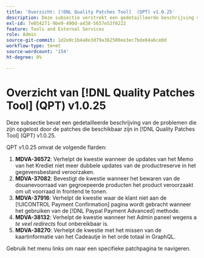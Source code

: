 ```yaml
---
title: 'Overzicht: [!DNL Quality Patches Tool]  (QPT) v1.0.25'
description: Deze subsectie verstrekt een gedetailleerde beschrijving van de kwesties die door de flarden beschikbaar in  [!DNL Quality Patches Tool]  (QPT) v1.0.25 worden opgelost.
exl-id: 7e054271-9be9-490d-a438-5657e53f0222
feature: Tools and External Services
role: Admin
source-git-commit: 1d2e0c1b4a8e3d79a362500ee3ec7bde84a6ce0d
workflow-type: tm+mt
source-wordcount: '154'
ht-degree: 0%

---
```


# Overzicht van [!DNL Quality Patches Tool] (QPT) v1.0.25

Deze subsectie bevat een gedetailleerde beschrijving van de problemen die zijn opgelost door de patches die beschikbaar zijn in [!DNL Quality Patches Tool] (QPT) v1.0.25.

QPT v1.0.25 omvat de volgende flarden:

1. **MDVA-36572**: Verhelpt de kwestie wanneer de updates van het Memo van het Krediet niet meer dubbele updates van de productreserve in het gegevensbestand veroorzaken.
1. **MDVA-37082**: Bevestigt de kwestie wanneer het bewaren van de douanevoorraad van gegroepeerde producten het product veroorzaakt om uit voorraad in frontend te tonen.
1. **MDVA-37916**: Verhelpt de kwestie waar de klant niet aan de [!UICONTROL Payment Confirmation] pagina wordt gebracht wanneer het gebruiken van de [!DNL Paypal Payment Advanced] methode.
1. **MDVA-38132**: Verhelpt de kwestie wanneer het Admin paneel wegens a *te veel redirects* fout onbereikbaar is.
1. **MDVA-38270**: Verhelpt de kwestie met het missen van de kaartinformatie van het Cadeautje in het orde totaal in GraphQL.

Gebruik het menu links om naar een specifieke patchpagina te navigeren.
